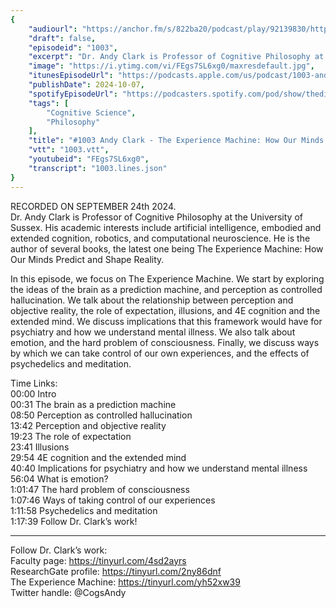 ```yaml
---
{
	"audiourl": "https://anchor.fm/s/822ba20/podcast/play/92139830/https%3A%2F%2Fd3ctxlq1ktw2nl.cloudfront.net%2Fstaging%2F2024-8-24%2Fbab887aa-9472-2f5a-28ee-5e781e143468.m4a",
	"draft": false,
	"episodeid": "1003",
	"excerpt": "Dr. Andy Clark is Professor of Cognitive Philosophy at the University of Sussex. His academic interests include artificial intelligence, embodied and extended cognition, robotics, and computational neuroscience. He is the author of several books, the latest one being The Experience Machine: How Our Minds Predict and Shape Reality.",
	"image": "https://i.ytimg.com/vi/FEgs7SL6xg0/maxresdefault.jpg",
	"itunesEpisodeUrl": "https://podcasts.apple.com/us/podcast/1003-andy-clark-the-experience-machine-how-our-minds/id1451347236?i=1000672128063&uo=4",
	"publishDate": 2024-10-07,
	"spotifyEpisodeUrl": "https://podcasters.spotify.com/pod/show/thedissenter/episodes/1003-Andy-Clark---The-Experience-Machine-How-Our-Minds-Predict-and-Shape-Reality-e2oqcrm",
	"tags": [
		"Cognitive Science",
		"Philosophy"
	],
	"title": "#1003 Andy Clark - The Experience Machine: How Our Minds Predict and Shape Reality",
	"vtt": "1003.vtt",
	"youtubeid": "FEgs7SL6xg0",
	"transcript": "1003.lines.json"
}
---
```

RECORDED ON SEPTEMBER 24th 2024.  
Dr. Andy Clark is Professor of Cognitive Philosophy at the University of Sussex. His academic interests include artificial intelligence, embodied and extended cognition, robotics, and computational neuroscience. He is the author of several books, the latest one being The Experience Machine: How Our Minds Predict and Shape Reality.

In this episode, we focus on The Experience Machine. We start by exploring the ideas of the brain as a prediction machine, and perception as controlled hallucination. We talk about the relationship between perception and objective reality, the role of expectation, illusions, and 4E cognition and the extended mind. We discuss implications that this framework would have for psychiatry and how we understand mental illness. We also talk about emotion, and the hard problem of consciousness. Finally, we discuss ways by which we can take control of our own experiences, and the effects of psychedelics and meditation.

Time Links:  
<time>00:00</time> Intro  
<time>00:31</time> The brain as a prediction machine  
<time>08:50</time> Perception as controlled hallucination  
<time>13:42</time> Perception and objective reality  
<time>19:23</time> The role of expectation  
<time>23:41</time> Illusions  
<time>29:54</time> 4E cognition and the extended mind  
<time>40:40</time> Implications for psychiatry and how we understand mental illness  
<time>56:04</time> What is emotion?  
<time>1:01:47</time> The hard problem of consciousness  
<time>1:07:46</time> Ways of taking control of our experiences  
<time>1:11:58</time> Psychedelics and meditation  
<time>1:17:39</time> Follow Dr. Clark’s work!

---

Follow Dr. Clark’s work:  
Faculty page: https://tinyurl.com/4sd2ayrs  
ResearchGate profile: https://tinyurl.com/2ny86dnf  
The Experience Machine: https://tinyurl.com/yh52xw39  
Twitter handle: @CogsAndy
